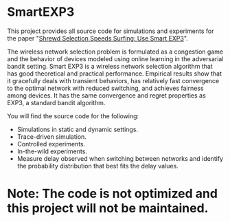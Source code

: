 # SmartEXP3
This project provides all source code for simulations and experiments for the paper "[Shrewd Selection Speeds Surfing: Use Smart EXP3](https://arxiv.org/abs/1712.03038)".

The wireless network selection problem is formulated as a congestion game and the behavior of devices modeled using online learning in the adversarial bandit setting. Smart EXP3 is a wireless network selection algorithm that has good theoretical and practical performance. Empirical results show that it gracefully deals with transient behaviors, has relatively fast convergence to the optimal network with reduced switching, and achieves fairness among devices. It has the same convergence and regret properties as EXP3, a standard bandit algorithm.

You will find the source code for the following:
* Simulations in static and dynamic settings.
* Trace-driven simulation.
* Controlled experiments.
* In-the-wild experiments.
* Measure delay observed when switching between networks and identify the probability distribution that best fits the delay values.

# Note: The code is not optimized and this project will not be maintained.
